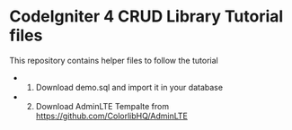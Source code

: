 # CodeIgniter 4 CRUD Library Tutorial files
This repository contains helper files to follow the tutorial

- 1. Download demo.sql and import it in your database
- 2. Download AdminLTE Tempalte from https://github.com/ColorlibHQ/AdminLTE
